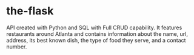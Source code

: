 # the-flask
API created with Python and SQL with Full CRUD capability. It features restaurants around Atlanta and contains information about the name, url, address, its best known dish, the type of food they serve, and a contact number.
